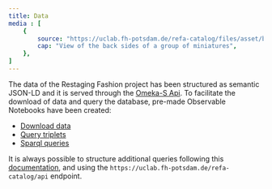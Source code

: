 ```yaml
---
title: Data
media : [
    {
        source: "https://uclab.fh-potsdam.de/refa-catalog/files/asset/b2a44bf793682399ba5c952fc1659f80f6c49225.png",
        cap: "View of the back sides of a group of miniatures",
    },
]
---
```


The data of the Restaging Fashion project has been structured as semantic JSON-LD and it is served through the [Omeka-S Api](https://uclab.fh-potsdam.de/refa-catalog/api).
To facilitate the download of data and query the database, pre-made Observable Notebooks have been created:

- [Download data](https://observablehq.com/@sinanatra/refa-download-items)    
- [Query triplets](https://observablehq.com/@sinanatra/refa-graph)   
- [Sparql queries](https://observablehq.com/@sinanatra/refa-sparql-queries)    

It is always possible to structure additional queries following this [documentation](https://omeka.org/s/docs/developer/api/), and using the `https://uclab.fh-potsdam.de/refa-catalog/api` endpoint.


